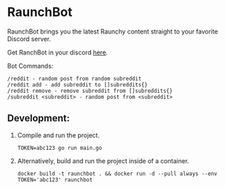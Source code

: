 # RaunchBot
RaunchBot brings you the latest Raunchy content straight to your favorite Discord server. 

Get RanchBot in your discord [here](https://discord.com/api/oauth2/authorize?client_id=929197630981033995&permissions=534723951680&scope=bot%20applications.commands).

Bot Commands:
```
/reddit - random post from random subreddit
/reddit add - add subreddit to []subreddits{}
/reddit remove - remove subreddit from []subreddits{}
/subreddit <subreddit> - random post from <subreddit>
```

## Development:
1. Compile and run the project.

    ```
    TOKEN=abc123 go run main.go
    ```

2. Alternatively, build and run the project inside of a container.

    ```
    docker build -t raunchbot . && docker run -d --pull always --env TOKEN='abc123' raunchbot
    ```
